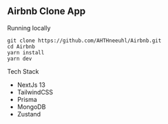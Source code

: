 ## Airbnb Clone App

Running locally

```
git clone https://github.com/AHTHneeuhl/Airbnb.git
cd Airbnb
yarn install
yarn dev
```

Tech Stack

- NextJs 13
- TailwindCSS
- Prisma
- MongoDB
- Zustand
